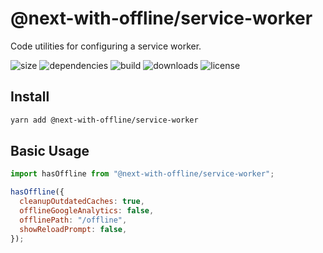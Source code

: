 # @next-with-offline/service-worker

Code utilities for configuring a service worker.

![size](https://img.shields.io/bundlephobia/minzip/@next-with-offline/service-worker) ![dependencies](https://img.shields.io/david/cansin/next-with-offline?path=packages%2Fservice-worker) ![build](https://img.shields.io/travis/com/cansin/next-with-offline) ![downloads](https://img.shields.io/npm/dm/@next-with-offline/service-worker) ![license](https://img.shields.io/github/license/cansin/next-with-offline)

## Install

```bash
yarn add @next-with-offline/service-worker
```

## Basic Usage

```js
import hasOffline from "@next-with-offline/service-worker";

hasOffline({
  cleanupOutdatedCaches: true,
  offlineGoogleAnalytics: false,
  offlinePath: "/offline",
  showReloadPrompt: false,
});
```

